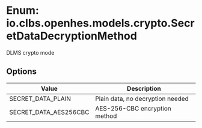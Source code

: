 # Enum: io.clbs.openhes.models.crypto.SecretDataDecryptionMethod

DLMS crypto mode

## Options

| Value | Description |
| --- | --- |
| SECRET_DATA_PLAIN | Plain data, no decryption needed |
| SECRET_DATA_AES256CBC | AES-256-CBC encryption method |
